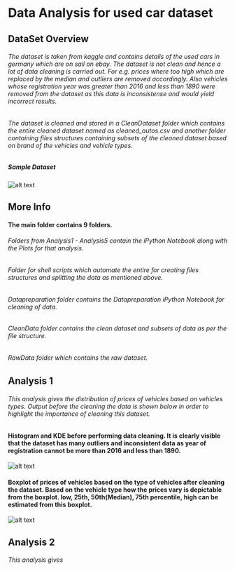 # Data Analysis for used car dataset
## DataSet Overview
###### The dataset is taken from kaggle and contains details of the used cars in germany which are on sail on ebay. The dataset is not clean and hence a lot of data cleaning is carried out. For e.g. prices where too high which are replaced by the median and outliers are removed accordingly. Also vehicles whose registration year was greater than 2016 and less than 1890 were removed from the dataset as this data is inconsistense and would yield incorrect results.
###### The dataset is cleaned and stored in a CleanDataset folder which contains the entire cleaned dataset named as cleaned_autos.csv and another folder containing files structures containing subsets of the cleaned dataset based on brand of the vehicles and vehicle types.
##### Sample Dataset
![alt text](https://github.com/ajaymache/DataAnalysisUsingPython/blob/master/DAUP-Project/DataPreparation/Plots/Screen%20Shot%202016-12-10%20at%2012.04.52%20PM.png "Logo Title Text 1")
## More Info
#### The main folder contains 9 folders.
###### Folders from Analysis1 - Analysis5 contain the iPython Notebook along with the Plots for that analysis.
###### Folder for shell scripts which automate the entire for creating files structures and splitting the data as mentioned above.
###### Datapreparation folder contains the Datapreparation iPython Notebook for cleaning of data.
###### CleanData folder contains the clean dataset and subsets of data as per the file structure.
###### RawData folder which contains the raw dataset.
## Analysis 1
###### This analysis gives the distribution of prices of vehicles based on vehicles types. Output before the cleaning the data is shown below in order to highlight the importance of cleaning this dataset.
#### Histogram and KDE before performing data cleaning. It is clearly visible that the dataset has many outliers and inconsistent data as year of registration cannot be more than 2016 and less than 1890.
![alt text](https://github.com/ajaymache/DataAnalysisUsingPython/blob/master/DAUP-Project/DataPreparation/Plots/vehicle-distribution.png "Logo Title Text 1")
#### Boxplot of prices of vehicles based on the type of vehicles after cleaning the dataset. Based on the vehicle type how the prices vary is depictable from the boxplot. low, 25th, 50th(Median), 75th percentile, high can be estimated from this boxplot.
![alt text](https://github.com/ajaymache/DataAnalysisUsingPython/blob/master/DAUP-Project/Analysis1/Plots/price-vehicleType-boxplot.png "Logo Title Text 1")
## Analysis 2
###### This analysis gives 
